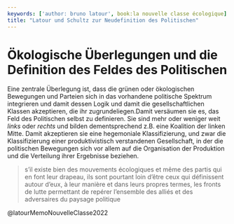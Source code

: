 ```yaml
---
keywords: ['author: bruno latour', book:la nouvelle classe écologique]
title: "Latour und Schultz zur Neudefinition des Politischen"
---
```


# Ökologische Überlegungen und die Definition des Feldes des Politischen

Eine zentrale Überlegung ist, dass die grünen oder ökologischen Bewegungen und Parteien sich in das vorhandene politische Spektrum integrieren und damit dessen Logik und damit die gesellschaftlichen Klassen akzeptieren, die ihr zugrundeliegen.Damit versäumen sie es, das Feld des Politischen selbst zu definieren. Sie sind mehr oder weniger weit *links* oder *rechts* und bilden dementsprechend z.B. eine Koalition der linken Mitte. Damit akzeptieren sie eine hegemoniale Klassifizierung, und zwar die Klassifizierung einer produktivistisch verstandenen Gesellschaft, in der die politischen Bewegungen sich vor allem auf die Organisation der Produktion und die Verteilung ihrer Ergebnisse beziehen. 

> s’il existe bien des mouvements écologiques et même des partis qui en font leur drapeau, ils sont pourtant loin d’être ceux qui définissent autour d’eux, à leur manière et dans leurs propres termes, les fronts de lutte permettant de repérer l’ensemble des alliés et des adversaires du paysage politique

@latourMemoNouvelleClasse2022
